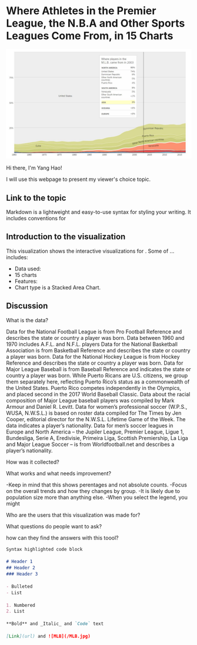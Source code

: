 # Where Athletes in the Premier League, the N.B.A and Other Sports Leagues Come From, in 15 Charts
![](MLB.jpg)


Hi there, I'm Yang Hao!

I will use this webpage to present my viewer's choice topic.

## Link to the topic

Markdown is a lightweight and easy-to-use syntax for styling your writing. It includes conventions for

## Introduction to the visualization

This visualization shows the interactive visualizations for . Some of ... includes:

- Data used: 
- 15 charts 
- Features:
- Chart type is a Stacked Area Chart. 

## Discussion

What is the data?

Data for the National Football League is from Pro Football Reference and describes the state or country a player was born. Data between 1960 and 1970 includes A.F.L. and N.F.L. players
Data for the National Basketball Association is from Basketball Reference and describes the state or country a player was born.
Data for the National Hockey League is from Hockey Reference and describes the state or country a player was born.
Data for Major League Baseball is from Baseball Reference and indicates the state or country a player was born. While Puerto Ricans are U.S. citizens, we group them separately here, reflecting Puerto Rico’s status as a commonwealth of the United States. Puerto Rico competes independently in the Olympics, and placed second in the 2017 World Baseball Classic. Data about the racial composition of Major League baseball players was compiled by Mark Armour and Daniel R. Levitt.
Data for women’s professional soccer (W.P.S., WUSA, N.W.S.L.) is based on roster data compiled for The Times by Jen Cooper, editorial director for the N.W.S.L. Lifetime Game of the Week. The data indicates a player’s nationality.
Data for men’s soccer leagues in Europe and North America – the Jupiler League, Premier League, Ligue 1, Bundesliga, Serie A, Eredivisie, Primeira Liga, Scottish Premiership, La Liga and Major League Soccer – is from Worldfootball.net and describes a player’s nationality.

How was it collected?

What works and what needs improvement?

-Keep in mind that this shows perentages and not absolute counts. 
-Focus on the overall trends and how they changes by group.
-It is likely due to population size more than anything else.
-When you select the legend, you might 

Who are the users that this visualization was made for?

What questions do people want to ask?

how can they find the answers with this toool?



```markdown
Syntax highlighted code block

# Header 1
## Header 2
### Header 3

- Bulleted
- List

1. Numbered
2. List

**Bold** and _Italic_ and `Code` text

[Link](url) and ![MLB](/MLB.jpg)
```




